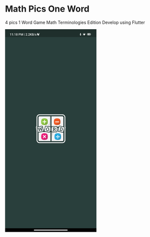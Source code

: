 # Math Pics One Word

4 pics 1 Word Game Math Terminologies Edition 
Develop using Flutter 

<img
  src="/assets/Screenshot/ss_1.jpg"
  alt="Alt text"
  title="ss1"
  style="display: inline-block; margin: 0 auto; max-width: 300px">

